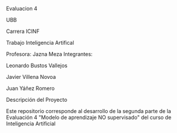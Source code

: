 Evaluacion 4

UBB

Carrera ICINF

Trabajo Inteligencia Artifical

Profesora: Jazna Meza Integrantes:

Leonardo Bustos Vallejos

Javier Villena Novoa

Juan Yáñez Romero

Descripción del Proyecto

Este repositorio corresponde al desarrollo de la segunda parte de la Evaluación 4 "Modelo de aprendizaje NO supervisado" del curso de Inteligencia Artificial
